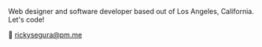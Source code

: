 Web designer and software developer based out of Los Angeles, California. Let's code!

📧 rickysegura@pm.me
